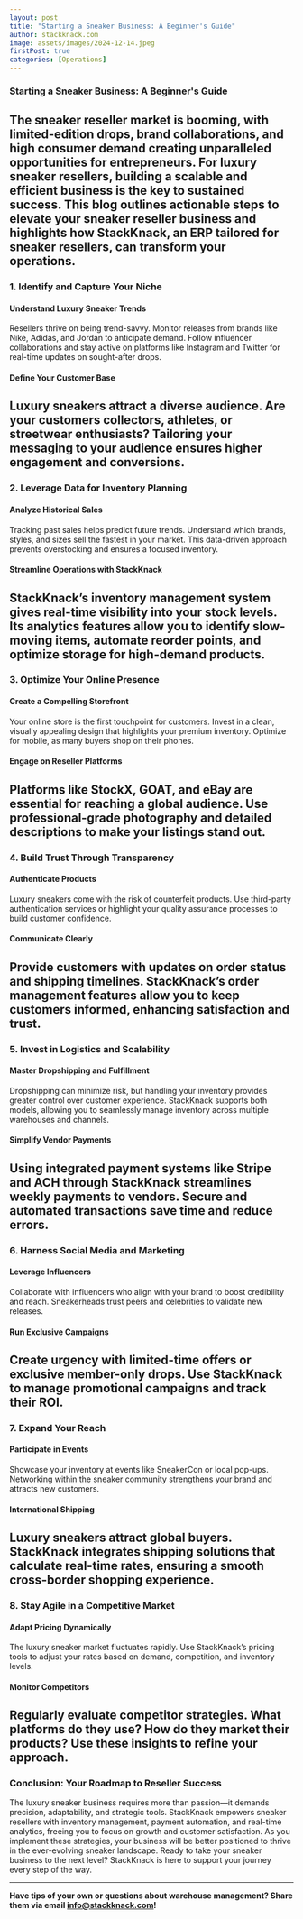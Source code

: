 ```yaml
---
layout: post
title: "Starting a Sneaker Business: A Beginner's Guide"
author: stackknack.com
image: assets/images/2024-12-14.jpeg
firstPost: true
categories: [Operations]
---
```


### Starting a Sneaker Business: A Beginner's Guide

## The sneaker reseller market is booming, with limited-edition drops, brand collaborations, and high consumer demand creating unparalleled opportunities for entrepreneurs. For luxury sneaker resellers, building a scalable and efficient business is the key to sustained success. This blog outlines actionable steps to elevate your sneaker reseller business and highlights how StackKnack, an ERP tailored for sneaker resellers, can transform your operations.

### **1. Identify and Capture Your Niche**

#### **Understand Luxury Sneaker Trends**

Resellers thrive on being trend-savvy. Monitor releases from brands like Nike, Adidas, and Jordan to anticipate demand. Follow influencer collaborations and stay active on platforms like Instagram and Twitter for real-time updates on sought-after drops.

#### **Define Your Customer Base**

## Luxury sneakers attract a diverse audience. Are your customers collectors, athletes, or streetwear enthusiasts? Tailoring your messaging to your audience ensures higher engagement and conversions.

### **2. Leverage Data for Inventory Planning**

#### **Analyze Historical Sales**

Tracking past sales helps predict future trends. Understand which brands, styles, and sizes sell the fastest in your market. This data-driven approach prevents overstocking and ensures a focused inventory.

#### **Streamline Operations with StackKnack**

## StackKnack’s inventory management system gives real-time visibility into your stock levels. Its analytics features allow you to identify slow-moving items, automate reorder points, and optimize storage for high-demand products.

### **3. Optimize Your Online Presence**

#### **Create a Compelling Storefront**

Your online store is the first touchpoint for customers. Invest in a clean, visually appealing design that highlights your premium inventory. Optimize for mobile, as many buyers shop on their phones.

#### **Engage on Reseller Platforms**

## Platforms like StockX, GOAT, and eBay are essential for reaching a global audience. Use professional-grade photography and detailed descriptions to make your listings stand out.

### **4. Build Trust Through Transparency**

#### **Authenticate Products**

Luxury sneakers come with the risk of counterfeit products. Use third-party authentication services or highlight your quality assurance processes to build customer confidence.

#### **Communicate Clearly**

## Provide customers with updates on order status and shipping timelines. StackKnack’s order management features allow you to keep customers informed, enhancing satisfaction and trust.

### **5. Invest in Logistics and Scalability**

#### **Master Dropshipping and Fulfillment**

Dropshipping can minimize risk, but handling your inventory provides greater control over customer experience. StackKnack supports both models, allowing you to seamlessly manage inventory across multiple warehouses and channels.

#### **Simplify Vendor Payments**

## Using integrated payment systems like Stripe and ACH through StackKnack streamlines weekly payments to vendors. Secure and automated transactions save time and reduce errors.

### **6. Harness Social Media and Marketing**

#### **Leverage Influencers**

Collaborate with influencers who align with your brand to boost credibility and reach. Sneakerheads trust peers and celebrities to validate new releases.

#### **Run Exclusive Campaigns**

## Create urgency with limited-time offers or exclusive member-only drops. Use StackKnack to manage promotional campaigns and track their ROI.

### **7. Expand Your Reach**

#### **Participate in Events**

Showcase your inventory at events like SneakerCon or local pop-ups. Networking within the sneaker community strengthens your brand and attracts new customers.

#### **International Shipping**

## Luxury sneakers attract global buyers. StackKnack integrates shipping solutions that calculate real-time rates, ensuring a smooth cross-border shopping experience.

### **8. Stay Agile in a Competitive Market**

#### **Adapt Pricing Dynamically**

The luxury sneaker market fluctuates rapidly. Use StackKnack’s pricing tools to adjust your rates based on demand, competition, and inventory levels.

#### **Monitor Competitors**

## Regularly evaluate competitor strategies. What platforms do they use? How do they market their products? Use these insights to refine your approach.

### **Conclusion: Your Roadmap to Reseller Success**

The luxury sneaker business requires more than passion—it demands precision, adaptability, and strategic tools. StackKnack empowers sneaker resellers with inventory management, payment automation, and real-time analytics, freeing you to focus on growth and customer satisfaction. As you implement these strategies, your business will be better positioned to thrive in the ever-evolving sneaker landscape.
Ready to take your sneaker business to the next level? StackKnack is here to support your journey every step of the way.

---

**Have tips of your own or questions about warehouse management? Share them via email info@stackknack.com!**
